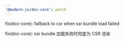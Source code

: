 ```yaml
---
'@modern-js/doc-core': patch
---
```


fix(doc-core): fallback to csr when ssr bundle load failed

fix(doc-core): ssr bundle 加载失败时兜底为 CSR 渲染
